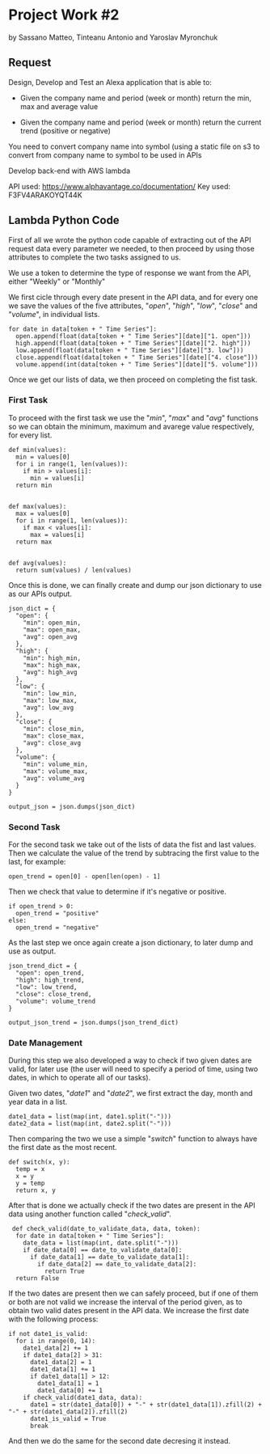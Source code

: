 # Project Work #2

by Sassano Matteo, Tinteanu Antonio and Yaroslav Myronchuk


## Request

Design, Develop and Test an Alexa application that is able to:


- Given the company name and period (week or month) return the min, max and average value


- Given the company name and period (week or month) return the current trend (positive or negative)


You need to convert company name into symbol (using a static file on s3 to convert from company name to symbol to be used in APIs


Develop back-end with AWS lambda


API used: https://www.alphavantage.co/documentation/
Key used: F3FV4ARAKOYQT44K


## Lambda Python Code

First of all we wrote the python code capable of extracting out of the API request data every parameter we needed, to then proceed by using those attributes to complete the two tasks assigned to us. 

We use a token to determine the type of response we want from the API, either "Weekly" or "Monthly"



We first cicle through every date present in the API data, and for every one we save the values of the five attributes, "*open*", "*high*", "*low*", "*close*" and "*volume*", in individual lists.


    for date in data[token + " Time Series"]:
      open.append(float(data[token + " Time Series"][date]["1. open"]))
      high.append(float(data[token + " Time Series"][date]["2. high"]))
      low.append(float(data[token + " Time Series"][date]["3. low"]))
      close.append(float(data[token + " Time Series"][date]["4. close"]))
      volume.append(int(data[token + " Time Series"][date]["5. volume"]))


Once we get our lists of data, we then proceed on completing the fist task.


### First Task

To proceed with the first task we use the "*min*", "*max*" and "*avg*" functions so we can obtain the minimum, maximum and avarege value respectively, for every list.


    def min(values):
      min = values[0]
      for i in range(1, len(values)):
        if min > values[i]:
          min = values[i]
      return min
    
    
    def max(values):
      max = values[0]
      for i in range(1, len(values)):
        if max < values[i]:
          max = values[i]
      return max
    
    
    def avg(values):
      return sum(values) / len(values)


Once this is done, we can finally create and dump our json dictionary to use as our APIs output.


    json_dict = {
      "open": {
        "min": open_min,
        "max": open_max,
        "avg": open_avg
      },
      "high": {
        "min": high_min,
        "max": high_max,
        "avg": high_avg
      },
      "low": {
        "min": low_min,
        "max": low_max,
        "avg": low_avg
      },
      "close": {
        "min": close_min,
        "max": close_max,
        "avg": close_avg
      },
      "volume": {
        "min": volume_min,
        "max": volume_max,
        "avg": volume_avg
      }
    }
    
    output_json = json.dumps(json_dict)
    
### Second Task

For the second task we take out of the lists of data the fist and last values. Then we calculate the value of the trend by subtracing the  first value to the last, for example:


    open_trend = open[0] - open[len(open) - 1]


Then we check that value to determine if it's negative or positive.


    if open_trend > 0:
      open_trend = "positive"
    else:
      open_trend = "negative"


As the last step we once again create a json dictionary, to later dump and use as output.


    json_trend_dict = {
      "open": open_trend,
      "high": high_trend,
      "low": low_trend,
      "close": close_trend,
      "volume": volume_trend
    }
    
    output_json_trend = json.dumps(json_trend_dict)


### Date Management

During this step we also developed a way to check if two given dates are valid, for later use (the user will need to specify a period of time, using two dates, in which to operate all of our tasks).


Given two dates, "*date1*" and "*date2*", we first extract the day, month and year data in a list.


    date1_data = list(map(int, date1.split("-")))
    date2_data = list(map(int, date2.split("-")))


Then comparing the two we use a simple "*switch*" function to always have the first date as the most recent.


    def switch(x, y):
      temp = x
      x = y
      y = temp
      return x, y
 
 After that is done we actually check if the two dates are present in the API data using another function called "*check_valid*".


     def check_valid(date_to_validate_data, data, token):
      for date in data[token + " Time Series"]:
        date_data = list(map(int, date.split("-")))
        if date_data[0] == date_to_validate_data[0]:
          if date_data[1] == date_to_validate_data[1]:
            if date_data[2] == date_to_validate_data[2]:
              return True
      return False


If the two dates are present then we can safely proceed, but if one of them or both are not valid we increase the interval of the period given, as to obtain two valid dates present in the API data. We increase the first date with the following process:


    if not date1_is_valid:
      for i in range(0, 14):
        date1_data[2] += 1
        if date1_data[2] > 31:
          date1_data[2] = 1
          date1_data[1] += 1
          if date1_data[1] > 12:
            date1_data[1] = 1
            date1_data[0] += 1
        if check_valid(date1_data, data):
          date1 = str(date1_data[0]) + "-" + str(date1_data[1]).zfill(2) + "-" + str(date1_data[2]).zfill(2)
          date1_is_valid = True
          break


And then we do the same for the second date decresing it instead.

